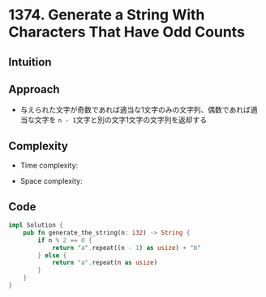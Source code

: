# 1374. Generate a String With Characters That Have Odd Counts

## Intuition

## Approach
<!-- Describe your approach to solving the problem. -->
- 与えられた文字が奇数であれば適当な1文字のみの文字列、偶数であれば適当な文字を `n - 1`文字と別の文字1文字の文字列を返却する

## Complexity

- Time complexity:
<!-- Add your time complexity here, e.g. $$O(n)$$ -->

- Space complexity:
<!-- Add your space complexity here, e.g. $$O(n)$$ -->

## Code

```rust
impl Solution {
    pub fn generate_the_string(n: i32) -> String {
        if n % 2 == 0 {
            return "a".repeat((n - 1) as usize) + "b"
        } else {
            return "a".repeat(n as usize)
        }
    }
}
```

